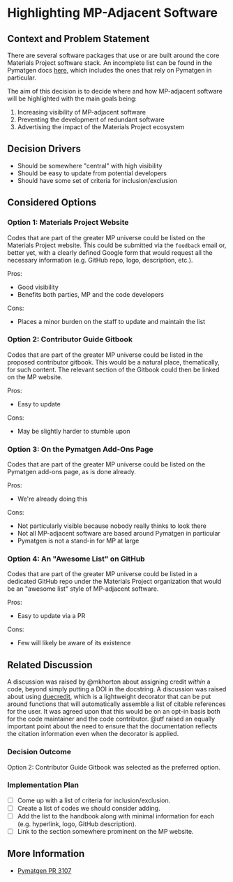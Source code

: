 # Highlighting MP-Adjacent Software

## Context and Problem Statement

There are several software packages that use or are built around the core Materials Project software stack. An incomplete list can be found in the Pymatgen docs [here](https://pymatgen.org/addons#external-tools), which includes the ones that rely on Pymatgen in particular.

The aim of this decision is to decide where and how MP-adjacent software will be highlighted with the main goals being:

1. Increasing visibility of MP-adjacent software
2. Preventing the development of redundant software
3. Advertising the impact of the Materials Project ecosystem

## Decision Drivers

- Should be somewhere "central" with high visibility
- Should be easy to update from potential developers
- Should have some set of criteria for inclusion/exclusion

## Considered Options

### Option 1: Materials Project Website

Codes that are part of the greater MP universe could be listed on the Materials Project website. This could be submitted via the `feedback` email or, better yet, with a clearly defined Google form that would request all the necessary information (e.g. GitHub repo, logo, description, etc.).

Pros:

- Good visibility
- Benefits both parties, MP and the code developers

Cons:

- Places a minor burden on the staff to update and maintain the list

### Option 2: Contributor Guide Gitbook

Codes that are part of the greater MP universe could be listed in the proposed contributor gitbook. This would be a natural place, thematically, for such content. The relevant section of the Gitbook could then be linked on the MP website.

Pros:

- Easy to update

Cons:

- May be slightly harder to stumble upon

### Option 3: On the Pymatgen Add-Ons Page

Codes that are part of the greater MP universe could be listed on the Pymatgen add-ons page, as is done already.

Pros:

- We're already doing this

Cons:

- Not particularly visible because nobody really thinks to look there
- Not all MP-adjacent software are based around Pymatgen in particular
- Pymatgen is not a stand-in for MP at large

### Option 4: An "Awesome List" on GitHub

Codes that are part of the greater MP universe could be listed in a dedicated GitHub repo under the Materials Project organization that would be an "awesome list" style of MP-adjacent software.

Pros:

- Easy to update via a PR

Cons:

- Few will likely be aware of its existence

## Related Discussion

A discussion was raised by @mkhorton about assigning credit _within_ a code, beyond simply putting a DOI in the docstring. A discussion was raised about using [duecredit](https://github.com/duecredit/duecredit), which is a lightweight decorator that can be put around functions that will automatically assemble a list of citable references for the user. It was agreed upon that this would be on an opt-in basis both for the code maintainer and the code contributor. @utf raised an equally important point about the need to ensure that the documentation reflects the citation information even when the decorator is applied.

### Decision Outcome

Option 2: Contributor Guide Gitbook was selected as the preferred option.

### Implementation Plan

- [ ] Come up with a list of criteria for inclusion/exclusion.
- [ ] Create a list of codes we should consider adding.
- [ ] Add the list to the handbook along with minimal information for each (e.g. hyperlink, logo, GitHub description).
- [ ] Link to the section somewhere prominent on the MP website.

## More Information

- [Pymatgen PR 3107](https://github.com/materialsproject/pymatgen/pull/3107)
